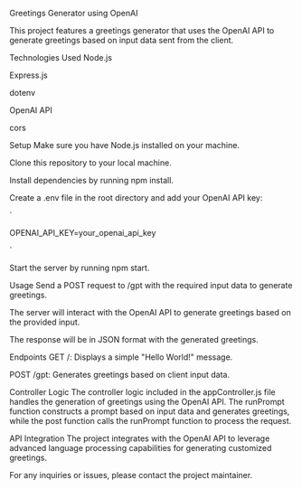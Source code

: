 Greetings Generator using OpenAI

This project features a greetings generator that uses the OpenAI API to generate greetings based on input data sent from the client.


Technologies Used
Node.js

Express.js

dotenv

OpenAI API

cors


Setup
Make sure you have Node.js installed on your machine.

Clone this repository to your local machine.

Install dependencies by running npm install.

Create a .env file in the root directory and add your OpenAI API key:


`

OPENAI_API_KEY=your_openai_api_key

`


Start the server by running npm start.


Usage
Send a POST request to /gpt with the required input data to generate greetings.

The server will interact with the OpenAI API to generate greetings based on the provided input.

The response will be in JSON format with the generated greetings.


Endpoints
GET /: Displays a simple "Hello World!" message.

POST /gpt: Generates greetings based on client input data.


Controller Logic
The controller logic included in the appController.js file handles the generation of greetings using the OpenAI API. The runPrompt function constructs a prompt based on input data and generates greetings, while the post function calls the runPrompt function to process the request.


API Integration
The project integrates with the OpenAI API to leverage advanced language processing capabilities for generating customized greetings.


For any inquiries or issues, please contact the project maintainer.
